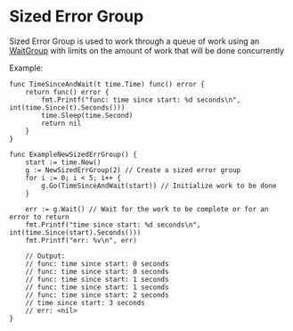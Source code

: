 # Sized Error Group

Sized Error Group is used to work through a queue of work using an [WaitGroup](https://golang.org/pkg/sync/#WaitGroup) with limits on the amount of work that will be done concurrently


Example:
``` golang
func TimeSinceAndWait(t time.Time) func() error {
	return func() error {
		fmt.Printf("func: time since start: %d seconds\n", int(time.Since(t).Seconds()))
		time.Sleep(time.Second)
		return nil
	}
}

func ExampleNewSizedErrGroup() {
	start := time.Now()
	g := NewSizedErrGroup(2) // Create a sized error group 
	for i := 0; i < 5; i++ {
		g.Go(TimeSinceAndWait(start)) // Initialize work to be done
	}

	err := g.Wait() // Wait for the work to be complete or for an error to return
	fmt.Printf("time since start: %d seconds\n", int(time.Since(start).Seconds()))
	fmt.Printf("err: %v\n", err)

	// Output:
	// func: time since start: 0 seconds
	// func: time since start: 0 seconds
	// func: time since start: 1 seconds
	// func: time since start: 1 seconds
	// func: time since start: 2 seconds
	// time since start: 3 seconds
	// err: <nil>
}
```

